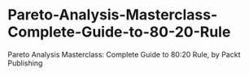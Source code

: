 


# Pareto-Analysis-Masterclass-Complete-Guide-to-80-20-Rule
Pareto Analysis Masterclass: Complete Guide to 80:20 Rule, by Packt Publishing
